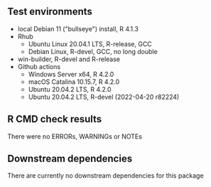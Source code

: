 ## Test environments
* local Debian 11 ("bullseye") install, R 4.1.3
* Rhub
  - Ubuntu Linux 20.04.1 LTS, R-release, GCC
  - Debian Linux, R-devel, GCC, no long double
* win-builder, R-devel and R-release
* Github actions
  - Windows Server x64, R 4.2.0
  - macOS Catalina 10.15.7, R 4.2.0
  - Ubuntu 20.04.2 LTS, R 4.2.0
  - Ubuntu 20.04.2 LTS, R-devel (2022-04-20 r82224)

## R CMD check results
There were no ERRORs, WARNINGs or NOTEs

## Downstream dependencies
There are currently no downstream dependencies for this package
